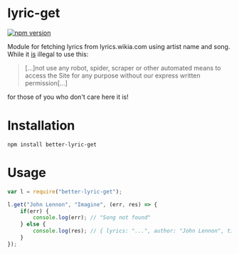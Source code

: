 # lyric-get

[![npm version](https://badge.fury.io/js/better-lyric-get.svg)](https://badge.fury.io/js/better-lyric-get)

Module for fetching lyrics from lyrics.wikia.com using artist name and song.
While it <u>is</u> illegal to use this:

> [...]not use any robot, spider, scraper or other automated means to access the Site for any purpose without our express written permission[...]

for those of you who don't care here it is!

# Installation

`npm install better-lyric-get`

# Usage

```js
var l = require("better-lyric-get");

l.get("John Lennon", "Imagine", (err, res) => {
    if(err) {
        console.log(err); // "Song not found"
    } else {
        console.log(res); // { lyrics: "...", author: "John Lennon", title: "Imagine" }
    }
});
```
